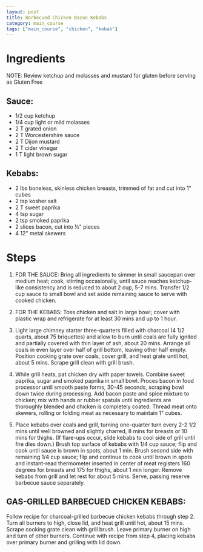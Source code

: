 ```yaml
---
layout: post
title: Barbecued Chicken Bacon Kebabs
category: main_course
tags: ["main_course", "chicken", "kebab"]
---
```

# Ingredients

NOTE: Review ketchup and molasses and mustard for gluten before serving as Gluten Free

## Sauce:

* 1/2 cup ketchup
* 1/4	cup light or mild molasses
* 2	T grated onion 
* 2	T Worcestershire sauce
* 2	T Dijon mustard
* 2	T cider vinegar
* 1	T light brown sugar

## Kebabs:

* 2	lbs boneless, skinless chicken breasts, trimmed of fat and cut into 1" cubes
* 2	tsp kosher salt
* 2	T sweet paprika
* 4	tsp sugar
* 2	tsp smoked paprika
* 2	slices bacon, cut into ½" pieces
* 4	12" metal skewers

# Steps

1. FOR THE SAUCE: Bring all ingredients to simmer in small saucepan over medium heat; cook, stirring occasionally, until sauce reaches ketchup-like consistency and is reduced to about 2 cup, 5-7 mins. Transfer 1/2 cup sauce to small bowl and set aside remaining sauce to serve with cooked chicken. 

2. FOR THE KEBABS: Toss chicken and salt in large bowl; cover with plastic wrap and refrigerate for at least 30 mins and up to 1 hour.

3. Light large chimney starter three-quarters filled with charcoal (4 1/2 quarts, about 75 briquettes) and allow to burn until coals are fully ignited and partially covered with thin layer of ash, about 20 mins. Arrange all coals in even layer over half of grill bottom, leaving other half empty. Position cooking grate over coals, cover grill, and heat grate until hot, about 5 mins. Scrape grill clean with grill brush.

4. While grill heats, pat chicken dry with paper towels. Combine sweet paprika, sugar and smoked paprika in small bowl. Proces bacon in food processor until smooth paste forms, 30-45 seconds, scraping bowl down twice during processing.  Add bacon paste and spice mixture to chicken; mix with hands or rubber spatula until ingredients are thoroughly blended and chicken is completely coated.  Thread meat onto skewers, rolling or folding meat as necessary to maintain 1" cubes.

5. Place kebabs over coals and grill, turning one-quarter turn every 2-2 1/2 mins until well browned and slightly charred, 8 mins for breasts or 10 mins for thighs. (If flare-ups occur, slide kebabs to cool side of grill until fire dies down.) Brush top surface of kebabs with 1/4 cup sauce; flip and cook until sauce is brown in spots, about 1 min. Brush second side with remaining 1/4 cup sauce; flip and continue to cook until brown in spots and instant-read thermometer inserted in center of meat registers 160 degrees for breasts and 175 for thighs, about 1 min longer. Remove kebabs from grill and let rest for about 5 mins. Serve, passing reserve barbecue sauce separately. 

## GAS-GRILLED BARBECUED CHICKEN KEBABS:

Follow recipe for charcoal-grilled barbecue chicken kebabs through step 2. Turn all burners to high, close lid, and heat grill until hot, about 15 mins. Scrape cooking grate clean with grill brush. Leave primary burner on high and turn of other burners. Continue with recipe from step 4, placing kebabs over primary burner and grilling with lid down.
